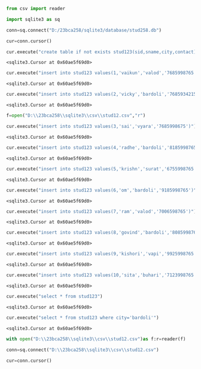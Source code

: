 ```python
from csv import reader
```


```python
import sqlite3 as sq
```


```python
conn=sq.connect("D:/23bca258/sqlite3/database/stud258.db")
```


```python
cur=conn.cursor()
```


```python
cur.execute("create table if not exists stud123(sid,sname,city,contact)")
```




    <sqlite3.Cursor at 0x60ae5f69d0>




```python
cur.execute("insert into stud123 values(1,'vaikun','valod','7685998765')")
```




    <sqlite3.Cursor at 0x60ae5f69d0>




```python
cur.execute("insert into stud123 values(2,'vicky','bardoli','7685934215')")
```




    <sqlite3.Cursor at 0x60ae5f69d0>




```python
f=open("D:\\23bca258\\sqlite3\\csv\\stud12.csv","r")
```


```python
cur.execute("insert into stud123 values(3,'sai','vyara','7685998675')")
```




    <sqlite3.Cursor at 0x60ae5f69d0>




```python
cur.execute("insert into stud123 values(4,'radhe','bardoli','8185998765')")
```




    <sqlite3.Cursor at 0x60ae5f69d0>




```python
cur.execute("insert into stud123 values(5,'krishn','surat','6755998765')")
```




    <sqlite3.Cursor at 0x60ae5f69d0>




```python
cur.execute("insert into stud123 values(6,'om','bardoli','9185998765')")
```




    <sqlite3.Cursor at 0x60ae5f69d0>




```python
cur.execute("insert into stud123 values(7,'ram','valod','7006598765')")
```




    <sqlite3.Cursor at 0x60ae5f69d0>




```python
cur.execute("insert into stud123 values(8,'govind','bardoli','8085998765')")
```




    <sqlite3.Cursor at 0x60ae5f69d0>




```python
cur.execute("insert into stud123 values(9,'kishori','vapi','9925998765')")
```




    <sqlite3.Cursor at 0x60ae5f69d0>




```python
cur.execute("insert into stud123 values(10,'sita','buhari','7123998765')")
```




    <sqlite3.Cursor at 0x60ae5f69d0>




```python
cur.execute("select * from stud123")
```




    <sqlite3.Cursor at 0x60ae5f69d0>




```python
cur.execute("select * from stud123 where city='bardoli'")
```




    <sqlite3.Cursor at 0x60ae5f69d0>




```python
with open("D:\\23bca258\\sqlite3\\csv\\stud12.csv")as f:r=reader(f)
```


```python
conn=sq.connect("D:\\23bca258\\sqlite3\\csv\\stud12.csv")
```


```python
cur=conn.cursor()
```


```python

```
